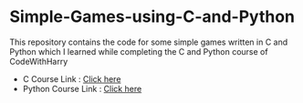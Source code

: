 # Simple-Games-using-C-and-Python
This repository contains the code for some simple games written in C and Python which I learned while completing the C and Python course of CodeWithHarry

* C Course Link :  [Click here ](https://www.youtube.com/watch?v=ZSPZob_1TOk&t=659s)
* Python Course Link :  [Click here ](https://www.youtube.com/watch?v=gfDE2a7MKjA)
